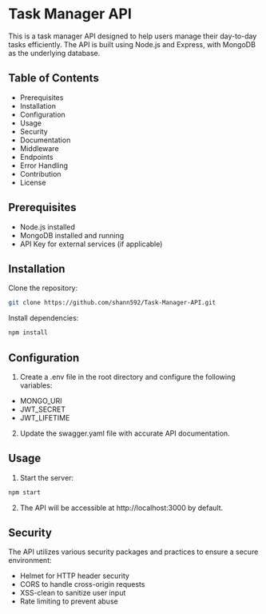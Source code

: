 
# Task Manager API

This is a task manager API designed to help users manage their day-to-day tasks efficiently. The API is built using Node.js and Express, with MongoDB as the underlying database.


## Table of Contents

* Prerequisites
* Installation
* Configuration
* Usage
* Security
* Documentation
* Middleware
* Endpoints
* Error Handling
* Contribution
* License
## Prerequisites

* Node.js installed
* MongoDB installed and running
* API Key for external services (if applicable)
## Installation

Clone the repository:

```bash
git clone https://github.com/shann592/Task-Manager-API.git
```

Install dependencies:

```bash
npm install
```
    
## Configuration

1. Create a .env file in the root directory and configure the following variables:

* MONGO_URI
* JWT_SECRET
* JWT_LIFETIME

2. Update the swagger.yaml file with accurate API documentation.
## Usage

1. Start the server:

```bash
npm start
```

2. The API will be accessible at http://localhost:3000 by default.


## Security

The API utilizes various security packages and practices to ensure a secure environment:

* Helmet for HTTP header security
* CORS to handle cross-origin requests
* XSS-clean to sanitize user input
* Rate limiting to prevent abuse